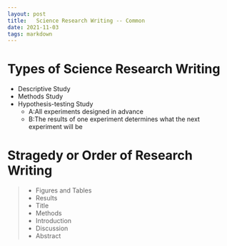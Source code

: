 ```yaml
---
layout: post
title:   Science Research Writing -- Common
date: 2021-11-03
tags: markdown    
---
```

# Types of Science Research Writing 
- Descriptive Study
- Methods Study
- Hypothesis-testing Study
    - A:All experiments designed in advance
    - B:The results of one experiment determines what the next experiment will be

# Stragedy or Order of Research Writing
>* Figures and Tables
>* Results
>* Title
>* Methods
>* Introduction
>* Discussion
>* Abstract

